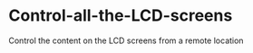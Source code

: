 Control-all-the-LCD-screens
===========================

Control the content on the LCD screens from a remote location

